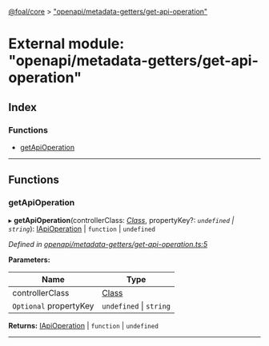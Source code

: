 [@foal/core](../README.md) > ["openapi/metadata-getters/get-api-operation"](../modules/_openapi_metadata_getters_get_api_operation_.md)

# External module: "openapi/metadata-getters/get-api-operation"

## Index

### Functions

* [getApiOperation](_openapi_metadata_getters_get_api_operation_.md#getapioperation)

---

## Functions

<a id="getapioperation"></a>

###  getApiOperation

▸ **getApiOperation**(controllerClass: *[Class](_core_class_interface_.md#class)*, propertyKey?: *`undefined` \| `string`*): [IApiOperation](../interfaces/_openapi_interfaces_.iapioperation.md) \| `function` \| `undefined`

*Defined in [openapi/metadata-getters/get-api-operation.ts:5](https://github.com/FoalTS/foal/blob/538afb23/packages/core/src/openapi/metadata-getters/get-api-operation.ts#L5)*

**Parameters:**

| Name | Type |
| ------ | ------ |
| controllerClass | [Class](_core_class_interface_.md#class) |
| `Optional` propertyKey | `undefined` \| `string` |

**Returns:** [IApiOperation](../interfaces/_openapi_interfaces_.iapioperation.md) \| `function` \| `undefined`

___

